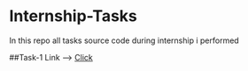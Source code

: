 # Internship-Tasks
In this repo all tasks source code during internship i performed

##Task-1 Link --> [Click]()
